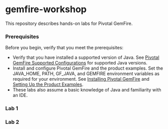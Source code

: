 # gemfire-workshop

This repository describes hands-on labs for Pivotal GemFire.

### Prerequisites

Before you begin, verify that you meet the prerequisites:
* Verify that you have installed a supported version of Java. See [Pivotal GemFire Supported Configurations](http://gemfire.docs.pivotal.io/latest/userguide/index.html#getting_started/system_requirements/supported_configurations.html#system_requirements) for supported Java versions.
* Install and configure Pivotal GemFire and the product examples. Set the JAVA_HOME, PATH, GF_JAVA, and GEMFIRE environment variables as required for your environment. See [Installing Pivotal GemFire](http://gemfire.docs.pivotal.io/latest/userguide/index.html#getting_started/install_intro.html#concept_5111C7EDF7D24CA2BCE5959006453415) and [Setting Up the Product Examples](http://gemfire.docs.pivotal.io/latest/userguide/index.html#getting_started/topics/setting_up_the_product_examples.html#setting_up_the_product_examples).
* These labs also assume a basic knowledge of Java and familiarity with an IDE.

### Lab 1

### Lab 2
